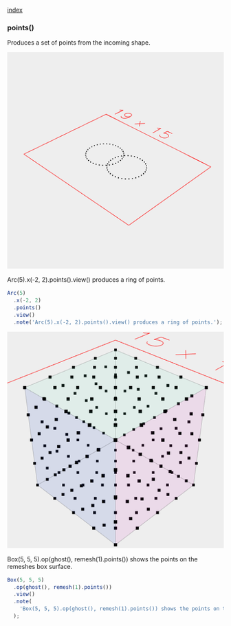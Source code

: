 [index](../../nb/api/index.md)
### points()

Produces a set of points from the incoming shape.

![Image](points.md.$2.png)

Arc(5).x(-2, 2).points().view() produces a ring of points.

```JavaScript
Arc(5)
  .x(-2, 2)
  .points()
  .view()
  .note('Arc(5).x(-2, 2).points().view() produces a ring of points.');
```

![Image](points.md.$3.png)

Box(5, 5, 5).op(ghost(), remesh(1).points()) shows the points on the remeshes box surface.

```JavaScript
Box(5, 5, 5)
  .op(ghost(), remesh(1).points())
  .view()
  .note(
    'Box(5, 5, 5).op(ghost(), remesh(1).points()) shows the points on the remeshes box surface.'
  );
```
